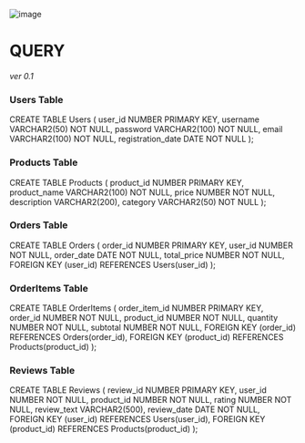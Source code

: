 ![image](https://github.com/Rookies13/Senanam/assets/140288335/00e4cd71-0726-473d-8ee0-64da4113f316)

# QUERY 
*ver 0.1*

### Users Table
CREATE TABLE Users (
    user_id NUMBER PRIMARY KEY,
    username VARCHAR2(50) NOT NULL,
    password VARCHAR2(100) NOT NULL,
    email VARCHAR2(100) NOT NULL,
    registration_date DATE NOT NULL
);

### Products Table
CREATE TABLE Products (
    product_id NUMBER PRIMARY KEY,
    product_name VARCHAR2(100) NOT NULL,
    price NUMBER NOT NULL,
    description VARCHAR2(200),
    category VARCHAR2(50) NOT NULL
);

### Orders Table
CREATE TABLE Orders (
    order_id NUMBER PRIMARY KEY,
    user_id NUMBER NOT NULL,
    order_date DATE NOT NULL,
    total_price NUMBER NOT NULL,
    FOREIGN KEY (user_id) REFERENCES Users(user_id)
);

### OrderItems Table
CREATE TABLE OrderItems (
    order_item_id NUMBER PRIMARY KEY,
    order_id NUMBER NOT NULL,
    product_id NUMBER NOT NULL,
    quantity NUMBER NOT NULL,
    subtotal NUMBER NOT NULL,
    FOREIGN KEY (order_id) REFERENCES Orders(order_id),
    FOREIGN KEY (product_id) REFERENCES Products(product_id)
);

### Reviews Table
CREATE TABLE Reviews (
    review_id NUMBER PRIMARY KEY,
    user_id NUMBER NOT NULL,
    product_id NUMBER NOT NULL,
    rating NUMBER NOT NULL,
    review_text VARCHAR2(500),
    review_date DATE NOT NULL,
    FOREIGN KEY (user_id) REFERENCES Users(user_id),
    FOREIGN KEY (product_id) REFERENCES Products(product_id)
);

